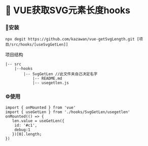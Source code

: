 # :shit: VUE获取SVG元素长度hooks

### 🔨安装 
```
npx degit https://github.com/kazawan/vue-getSvgLength.git [项目/src/hooks/[useSvgGetLen]]
```
项目结构
```
|-- src
    |--hooks
        |-- SvgGetLen //此文件夹自己决定名字
            |-- README.md
            |-- usegetlen.js 
```
### ⚙️使用

```
import { onMounted } from 'vue'
import { useGetLen } from './hooks/SvgGetLen/usegetlen'
onMounted(() => {
   len.value = useGetLen({
    id: '#c1',
    debug:1
   })[0].length;
})
```

